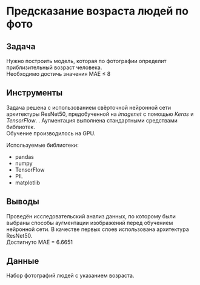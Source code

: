 # Предсказание возраста людей по фото

## Задача

Нужно построить модель, которая по фотографии определит приблизительный возраст человека. <br>
Необходимо достичь значения MAE ≤ 8

## Инструменты

Задача решена с использованием свёрточной нейронной сети архитектуры ResNet50, предобученной на *imagenet* с помощью *Keras* и *TensorFlow*. .
Аугментация выполнена стандартными средствами библиотек. <br>
Обучение производилось на GPU.

Используемые библиотеки:
- pandas
- numpy
- TensorFlow
- PIL
- matplotlib

## Выводы

Проведён исследовательский анализ данных, по которому были выбраны способы аугментации изображений перед обучением нейронной сети.
В качестве первых слоев использована архитектура ResNet50.<br> Достигнуто MAE = 6.6651

## Данные

Набор фотографий людей с указанием возраста.